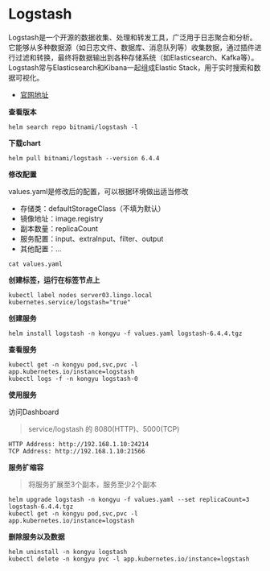 # Logstash

Logstash是一个开源的数据收集、处理和转发工具，广泛用于日志聚合和分析。它能够从多种数据源（如日志文件、数据库、消息队列等）收集数据，通过插件进行过滤和转换，最终将数据输出到各种存储系统（如Elasticsearch、Kafka等）。Logstash常与Elasticsearch和Kibana一起组成Elastic Stack，用于实时搜索和数据可视化。

- [官网地址](https://www.elastic.co/logstash)


**查看版本**

```
helm search repo bitnami/logstash -l
```

**下载chart**

```
helm pull bitnami/logstash --version 6.4.4
```

**修改配置**

values.yaml是修改后的配置，可以根据环境做出适当修改

- 存储类：defaultStorageClass（不填为默认）
- 镜像地址：image.registry
- 副本数量：replicaCount
- 服务配置：input、extraInput、filter、output
- 其他配置：...

```
cat values.yaml
```

**创建标签，运行在标签节点上**

```
kubectl label nodes server03.lingo.local kubernetes.service/logstash="true"
```

**创建服务**

```
helm install logstash -n kongyu -f values.yaml logstash-6.4.4.tgz
```

**查看服务**

```
kubectl get -n kongyu pod,svc,pvc -l app.kubernetes.io/instance=logstash
kubectl logs -f -n kongyu logstash-0
```

**使用服务**

访问Dashboard

> service/logstash 的 8080(HTTP)、5000(TCP)

```
HTTP Address: http://192.168.1.10:24214
TCP Address: http://192.168.1.10:21566
```

**服务扩缩容**

> 将服务扩展至3个副本，服务至少2个副本

```
helm upgrade logstash -n kongyu -f values.yaml --set replicaCount=3 logstash-6.4.4.tgz
kubectl get -n kongyu pod,svc,pvc -l app.kubernetes.io/instance=logstash
```

**删除服务以及数据**

```
helm uninstall -n kongyu logstash
kubectl delete -n kongyu pvc -l app.kubernetes.io/instance=logstash
```

